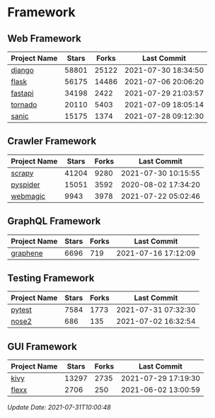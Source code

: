# Framework

## Web Framework
| Project Name | Stars | Forks | Last Commit |
| ------------ | ----- | ----- | ----------- |
| [django](https://github.com/django/django) | 58801 | 25122 | 2021-07-30 18:34:50 |
| [flask](https://github.com/pallets/flask) | 56175 | 14486 | 2021-07-06 20:06:20 |
| [fastapi](https://github.com/tiangolo/fastapi) | 34198 | 2422 | 2021-07-29 21:03:57 |
| [tornado](https://github.com/tornadoweb/tornado) | 20110 | 5403 | 2021-07-09 18:05:14 |
| [sanic](https://github.com/sanic-org/sanic) | 15175 | 1374 | 2021-07-28 09:12:30 |

## Crawler Framework
| Project Name | Stars | Forks | Last Commit |
| ------------ | ----- | ----- | ----------- |
| [scrapy](https://github.com/scrapy/scrapy) | 41204 | 9280 | 2021-07-30 10:15:55 |
| [pyspider](https://github.com/binux/pyspider) | 15051 | 3592 | 2020-08-02 17:34:20 |
| [webmagic](https://github.com/code4craft/webmagic) | 9943 | 3978 | 2021-07-22 05:02:46 |

## GraphQL Framework
| Project Name | Stars | Forks | Last Commit |
| ------------ | ----- | ----- | ----------- |
| [graphene](https://github.com/graphql-python/graphene) | 6696 | 719 | 2021-07-16 17:12:09 |

## Testing Framework
| Project Name | Stars | Forks | Last Commit |
| ------------ | ----- | ----- | ----------- |
| [pytest](https://github.com/pytest-dev/pytest) | 7584 | 1773 | 2021-07-31 07:32:30 |
| [nose2](https://github.com/nose-devs/nose2) | 686 | 135 | 2021-07-02 16:32:54 |

## GUI Framework
| Project Name | Stars | Forks | Last Commit |
| ------------ | ----- | ----- | ----------- |
| [kivy](https://github.com/kivy/kivy) | 13297 | 2735 | 2021-07-29 17:19:30 |
| [flexx](https://github.com/flexxui/flexx) | 2706 | 250 | 2021-06-02 13:00:59 |

*Update Date: 2021-07-31T10:00:48*